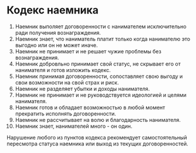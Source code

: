 # Кодекс наемника

1. Наемник выполяет договоренности с нанимателем исключительно ради получения вознаграждения.
0. Наемник знает, что наниматель платит только когда нанимателю это выгодно или он не может иначе.
0. Наемник не принимает и не решает чужие проблемы без вознаграждения.
0. Наемник добровльно принимает свой статус, не скрывает его от нанимателя и готов изложить кодекс.
0. Наемник принимая договоренности, сопоставляет свою выгоду и свои возможности на свой страх и риск.
0. Наемник не разделяет убытки и доходы нанимателя.
0. Наемник не принимает и не руководствуется идеологией и целями нанимателя.
0. Наемник готов и обладает возможностью в любой момент прекратить исполнять договоренности.
0. Наемник не рассчитывает на волю и благодарность нанимателя.
0. Наемник знает, нанимателей много - он один.

Нарушение любого из пунктов кодекса рекомендует самостоятельный пересмотра статуса наемника или выход из текущих договоренностей.

